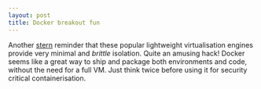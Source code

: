 ```yaml
---
layout: post
title: Docker breakout fun
---
```


Another [stern](http://stealth.openwall.net/xSports/shocker.c) reminder that these popular lightweight virtualisation engines 
provide very minimal and *brittle* isolation. Quite an amusing hack! Docker seems like a great way to ship and package both 
environments and code, without the need for a full VM. Just think twice before using it for security critical containerisation. 
